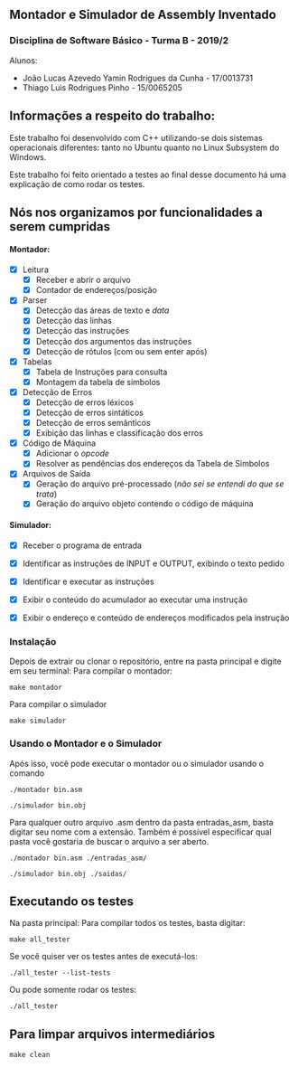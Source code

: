 ## Montador e Simulador de Assembly Inventado
### Disciplina de Software Básico - Turma B - 2019/2
Alunos:
- João Lucas Azevedo Yamin Rodrigues da Cunha - 17/0013731
- Thiago Luis Rodrigues Pinho - 15/0065205

## Informações a respeito do trabalho:

Este trabalho foi desenvolvido com C++ utilizando-se dois sistemas operacionais diferentes: tanto no Ubuntu quanto no Linux Subsystem do Windows.

Este trabalho foi feito orientado a testes ao final desse documento há uma explicação de como rodar os testes.

## Nós nos organizamos por funcionalidades a serem cumpridas

#### Montador:
  - [x] Leitura
    - [x] Receber e abrir o arquivo
    - [x] Contador de endereços/posição 
  - [x] Parser
    - [x] Detecção das áreas de texto e *data*
    - [x] Detecção das linhas
    - [x] Detecção das instruções
    - [x] Detecção dos argumentos das instruções
    - [x] Detecção de rótulos (com ou sem enter após)
  - [x] Tabelas
    - [x] Tabela de Instruções para consulta
    - [x] Montagem da tabela de símbolos
  - [x] Detecção de Erros
    - [x] Detecção de erros léxicos
    - [x] Detecção de erros sintáticos
    - [x] Detecção de erros semânticos
    - [x] Exibição das linhas e classificação dos erros
  - [x] Código de Máquina
    - [x] Adicionar o *opcode*
    - [x] Resolver as pendências dos endereços da Tabela de Símbolos
  - [x] Arquivos de Saída
    - [x] Geração do arquivo pré-processado (*não sei se entendi do que se trata*)
    - [x] Geração do arquivo objeto contendo o código de máquina
 #### Simulador:
   - [x] Receber o programa de entrada
   - [x] Identificar as instruções de INPUT e OUTPUT, exibindo o texto pedido
   - [x] Identificar e executar as instruções
   - [x] Exibir o conteúdo do acumulador ao executar uma instrução
   - [x] Exibir o endereço e conteúdo de endereços modificados pela instrução


### Instalação

Depois de extrair ou clonar o repositório, entre na pasta principal e digite em seu terminal:
Para compilar o montador:
```
make montador
```

Para compilar o simulador
```
make simulador
```


### Usando o Montador e o Simulador
Após isso, você pode executar o montador ou o simulador usando o comando
```
./montador bin.asm
```

```
./simulador bin.obj
```

Para qualquer outro arquivo .asm dentro da pasta entradas_asm, basta digitar seu nome com a extensão. Também é possível especificar qual pasta você gostaria de buscar o arquivo a ser aberto.
```
./montador bin.asm ./entradas_asm/
```

```
./simulador bin.obj ./saidas/
```


## Executando os testes

Na pasta principal:
Para compilar todos os testes, basta digitar:
```
make all_tester
```
Se você quiser ver os testes antes de executá-los:
```
./all_tester --list-tests
```
Ou pode somente rodar os testes:
```
./all_tester
```

## Para limpar arquivos intermediários
```
make clean
```
